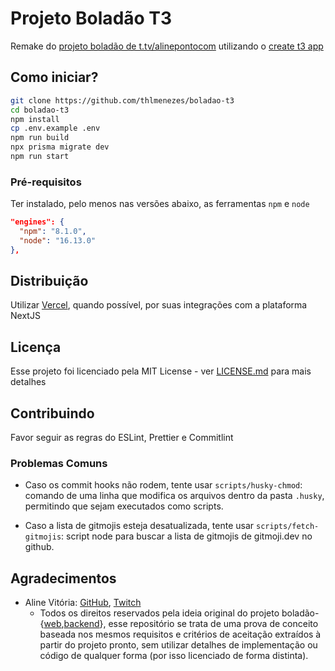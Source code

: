 # Projeto Boladão T3

Remake do [projeto boladão de t.tv/alinepontocom](https://github.com/alinevitoriasi/boladao-web) utilizando o [create t3 app](https://create.t3.gg)

## Como iniciar?

```bash
git clone https://github.com/thlmenezes/boladao-t3
cd boladao-t3
npm install
cp .env.example .env
npm run build
npx prisma migrate dev
npm run start
```

### Pré-requisitos

Ter instalado, pelo menos nas versões abaixo, as ferramentas `npm` e `node`

```json
"engines": {
  "npm": "8.1.0",
  "node": "16.13.0"
},
```

## Distribuição

Utilizar [Vercel](https://vercel.com/), quando possível, por suas integrações com a plataforma NextJS

## Licença

Esse projeto foi licenciado pela MIT License - ver [LICENSE.md](LICENSE.md) para mais detalhes

## Contribuindo

Favor seguir as regras do ESLint, Prettier e Commitlint

### Problemas Comuns

- Caso os commit hooks não rodem, tente usar `scripts/husky-chmod`: comando de uma linha que modifica os arquivos dentro da pasta `.husky`, permitindo que sejam executados como scripts.

- Caso a lista de gitmojis esteja desatualizada, tente usar `scripts/fetch-gitmojis`: script node para buscar a lista de gitmojis de gitmoji.dev no github.

## Agradecimentos

- Aline Vitória: [GitHub](https://github.com/alinevitoriasi), [Twitch](https://www.twitch.tv/alinepontocom)
  - Todos os direitos reservados pela ideia original do projeto boladão-{[web](https://github.com/alinevitoriasi/boladao-web),[backend](https://github.com/alinevitoriasi/boladao-backend)}, esse repositório se trata de uma prova de conceito baseada nos mesmos requisitos e critérios de aceitação extraídos à partir do projeto pronto, sem utilizar detalhes de implementação ou código de qualquer forma (por isso licenciado de forma distinta).

